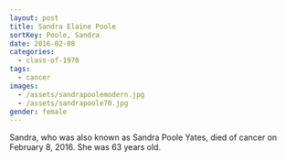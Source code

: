 ```yaml
---
layout: post
title: Sandra Elaine Poole
sortKey: Poole, Sandra
date: 2016-02-08
categories:
  - class-of-1970
tags:
  - cancer
images:
  - /assets/sandrapoolemodern.jpg
  - /assets/sandrapoole70.jpg
gender: female
---
```

Sandra, who was also known as Sandra Poole Yates, died of cancer on February 8, 2016. She was 63 years old.